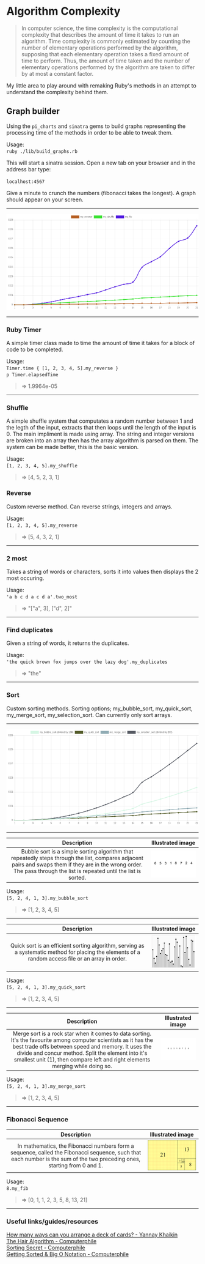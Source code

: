 # Algorithm Complexity

> In computer science, the time complexity is the computational complexity that describes the amount
> of time it takes to run an algorithm. Time complexity is commonly estimated by counting the number of
> elementary operations performed by the algorithm, supposing that each elementary operation takes a fixed
> amount of time to perform. Thus, the amount of time taken and the number of elementary operations
> performed by the algorithm are taken to differ by at most a constant factor.

My little area to play around with remaking Ruby's methods in an attempt to understand the complexity behind them.

## Graph builder

Using the `pi_charts` and `sinatra` gems to build graphs representing the processing time of the methods in order to be able to tweak them.

Usage:  
`ruby ./lib/build_graphs.rb`  

This will start a sinatra session. Open a new tab on your browser and in the address bar type:

`localhost:4567`

Give a minute to crunch the numbers (fibonacci takes the longest).
A graph should appear on your screen.

---

![other][other]

---

### Ruby Timer

A simple timer class made to time the amount of time it takes for a block of code to be completed.

Usage:  
`Timer.time { [1, 2, 3, 4, 5].my_reverse }`  
`p Timer.elapsedTime`

> => 1.9964e-05

---

### Shuffle

A simple shuffle system that computates a random number between 1 and the legth of the input, extracts that then loops until the length of the input is 0. The main impliment is made using array. The string and integer versions are broken into an array then has the array algorithm is parsed on them. The system can be made better, this is the basic version.

Usage:  
`[1, 2, 3, 4, 5].my_shuffle`  

> => [4, 5, 2, 3, 1]

### Reverse

Custom reverse method. Can reverse strings, integers and arrays.

Usage:  
`[1, 2, 3, 4, 5].my_reverse`

> => [5, 4, 3, 2, 1]

---

### 2 most

Takes a string of words or characters, sorts it into values then displays the 2 most occuring.

Usage:  
`'a b c d a c d a'.two_most`  
> => "[\"a\", 3], [\"d\", 2]"

---

### Find duplicates

Given a string of words, it returns the duplicates.

Usage:  
`'the quick brown fox jumps over the lazy dog'.my_duplicates`  
> => "the"

---


### Sort

Custom sorting methods. Sorting options; my_bubble_sort, my_quick_sort, my_merge_sort, my_selection_sort. Can currently only sort arrays.

---

![sort][sort]

---
| Description | Illustrated image |
| :---: | :---: |
| Bubble sort is a simple sorting algorithm that repeatedly steps through the list, compares adjacent pairs and swaps them if they are in the wrong order. The pass through the list is repeated until the list is sorted. | ![bubble sort][bubble] |

Usage:  
`[5, 2, 4, 1, 3].my_bubble_sort`  
> => [1, 2, 3, 4, 5]

---

| Description | Illustrated image |
| :---: | :---: |
Quick sort is an efficient sorting algorithm, serving as a systematic method for placing the elements of a random access file or an array in order. |  ![quick sort][quick]

Usage:  
`[5, 2, 4, 1, 3].my_quick_sort`  
> => [1, 2, 3, 4, 5]

---

| Description | Illustrated image |
| :---: | :---: |
Merge sort is a rock star when it comes to data sorting. It's the favourite among computer scientists as it has the best trade offs between speed and memory. It uses the divide and concur method. Split the element into it's smallest unit (1), then compare left and right elements merging while doing so. |  ![merge sort][merge]

Usage:  
`[5, 2, 4, 1, 3].my_merge_sort`  
> => [1, 2, 3, 4, 5]

---

### Fibonacci Sequence

| Description | Illustrated image |
| :---: | :---: |
| In mathematics, the Fibonacci numbers form a sequence, called the Fibonacci sequence, such that each number is the sum of the two preceding ones, starting from 0 and 1. | ![fib seq][fibonacci]

Usage:  
`8.my_fib`  
> => [0, 1, 1, 2, 3, 5, 8, 13, 21]

---

### Useful links/guides/resources

[How many ways can you arrange a deck of cards? - Yannay Khaikin](https://www.youtube.com/watch?v=uNS1QvDzCVw&ab_channel=TED-Ed)  
[The Hair Algorithm - Computerphile](https://www.youtube.com/watch?v=CpXaH77B8xg)  
[Sorting Secret - Computerphile](https://www.youtube.com/watch?v=pcJHkWwjNl4)  
[Getting Sorted & Big O Notation - Computerphile](https://www.youtube.com/watch?v=kgBjXUE_Nwc)

[bubble]: ./lib/images/Bubble-sort-example-300px.gif "Wikipedia's Bubble sort illustration"
[quick]: ./lib/images/220px-Sorting_quicksort_anim.gif "Wikipedia's Quick sort illustration"
[fibonacci]: ./lib/images/34_21-FibonacciBlocks.png "Wikipedia's Fibonacci number illustration"
[sort]: ./charts/sorts.png "Sorting algos in action"
[other]: ./charts/others.png
[merge]: ./lib/images/merge-sort.gif "Wikipedia's Merge sort illustration"
